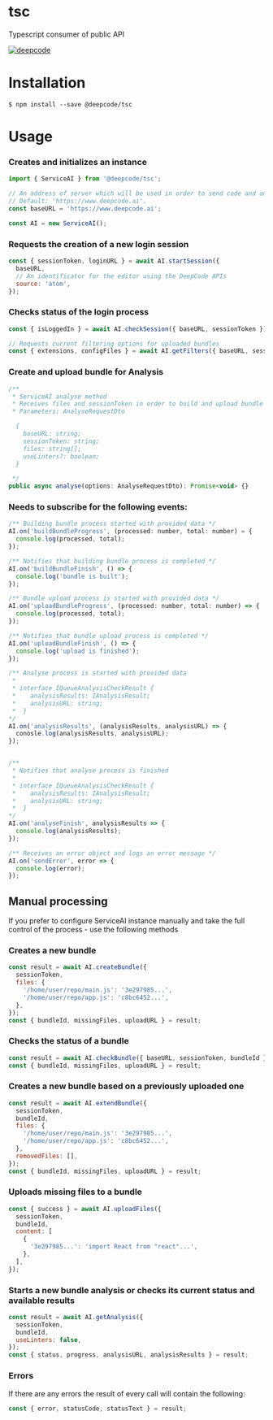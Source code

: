 # tsc

Typescript consumer of public API

[![deepcode](https://www.deepcode.ai/api/gh/badge?key=eyJhbGciOiJIUzI1NiIsInR5cCI6IkpXVCJ9.eyJwbGF0Zm9ybTEiOiJnaCIsIm93bmVyMSI6IkRlZXBDb2RlQUkiLCJyZXBvMSI6InRzYyIsImluY2x1ZGVMaW50IjpmYWxzZSwiYXV0aG9ySWQiOjEyNDY5LCJpYXQiOjE1OTYwOTY3MTJ9.I7rfzfZLPc-SMEModrFPFTMbKpnCkQ5ztPzrPOdruhU)](https://www.deepcode.ai/app/gh/DeepCodeAI/tsc/_/dashboard?utm_content=gh%2FDeepCodeAI%2Ftsc)

# Installation

```shell script
$ npm install --save @deepcode/tsc
```

# Usage

### Creates and initializes an instance

```javascript
import { ServiceAI } from '@deepcode/tsc';

// An address of server which will be used in order to send code and analyse it.
// Default: 'https://www.deepcode.ai'.
const baseURL = 'https://www.deepcode.ai';

const AI = new ServiceAI();
```

### Requests the creation of a new login session

```javascript
const { sessionToken, loginURL } = await AI.startSession({
  baseURL,
  // An identificator for the editor using the DeepCode APIs
  source: 'atom',
});
```

### Checks status of the login process
```javascript
const { isLoggedIn } = await AI.checkSession({ baseURL, sessionToken });

// Requests current filtering options for uploaded bundles
const { extensions, configFiles } = await AI.getFilters({ baseURL, sessionToken });
```

### Create and upload bundle for Analysis
```javascript
/**
 * ServiceAI analyse method
 * Receives files and sessionToken in order to build and upload bundle
 * Parameters: AnalyseRequestDto

  {
    baseURL: string;
    sessionToken: string;
    files: string[];
    useLinters?: boolean;
  }

 */
public async analyse(options: AnalyseRequestDto): Promise<void> {}
```

### Needs to subscribe for the following events:
```javascript
/** Building bundle process started with provided data */
AI.on('buildBundleProgress', (processed: number, total: number) = {
  console.log(processed, total);
});

/** Notifies that building bundle process is completed */
AI.on('buildBundleFinish', () => {
  console.log('bundle is built');
});

/** Bundle upload process is started with provided data */
AI.on('uploadBundleProgress', (processed: number, total: number) => {
  console.log(processed, total);
});

/** Notifies that bundle upload process is completed */
AI.on('uploadBundleFinish', () => {
  console.log('upload is finished');
});

/** Analyse process is started with provided data
 *
 * interface IQueueAnalysisCheckResult {
 *    analysisResults: IAnalysisResult;
 *    analysisURL: string;
 *  }
*/
AI.on('analysisResults', (analysisResults, analysisURL) => {
  conosle.log(analysisResults, analysisURL);
});


/**
 * Notifies that analyse process is finished
 *
 * interface IQueueAnalysisCheckResult {
 *    analysisResults: IAnalysisResult;
 *    analysisURL: string;
 *  }
*/
AI.on('analyseFinish', analysisResults => {
  console.log(analysisResults);
});

/** Receives an error object and logs an error message */
AI.on('sendError', error => {
  console.log(error);
});
```

## Manual processing
If you prefer to configure ServiceAI instance manually and take the full control of the process - use the following methods

### Creates a new bundle

```javascript
const result = await AI.createBundle({
  sessionToken,
  files: {
    '/home/user/repo/main.js': '3e297985...',
    '/home/user/repo/app.js': 'c8bc6452...',
  },
});
const { bundleId, missingFiles, uploadURL } = result;
```

### Checks the status of a bundle

```javascript
const result = await AI.checkBundle({ baseURL, sessionToken, bundleId });
const { bundleId, missingFiles, uploadURL } = result;
```

### Creates a new bundle based on a previously uploaded one

```javascript
const result = await AI.extendBundle({
  sessionToken,
  bundleId,
  files: {
    '/home/user/repo/main.js': '3e297985...',
    '/home/user/repo/app.js': 'c8bc6452...',
  },
  removedFiles: [],
});
const { bundleId, missingFiles, uploadURL } = result;
```

### Uploads missing files to a bundle

```javascript
const { success } = await AI.uploadFiles({
  sessionToken,
  bundleId,
  content: [
    {
      '3e297985...': 'import React from "react"...',
    },
  ],
});
```

### Starts a new bundle analysis or checks its current status and available results

```javascript
const result = await AI.getAnalysis({
  sessionToken,
  bundleId,
  useLinters: false,
});
const { status, progress, analysisURL, analysisResults } = result;
```

### Errors

If there are any errors the result of every call will contain the following:

```javascript
const { error, statusCode, statusText } = result;
```
